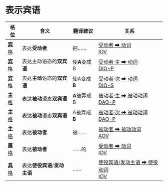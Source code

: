# 表示宾语

|格位|含义|翻译建议|关系|
|-|-|-|-|
|[**宾**格](https://assets-hk.wikipali.org/pali-handbook/zh-Hans/declension/acc.html)|表达**受动者**|把……|[受动者 ➡ 动词<br>IOV](https://assets-hk.wikipali.org/pali-handbook/zh-Hans/basic-relation/acc/acc-iov.html)|
|[**宾**格](https://assets-hk.wikipali.org/pali-handbook/zh-Hans/declension/acc.html)|表达主动语态的**双宾语**|使**A**变成B|[受动者·主 ➡ 动词<br>DIO-P](https://assets-hk.wikipali.org/pali-handbook/zh-Hans/basic-relation/acc/acc-dio.html#dio-p)|
|[**宾**格](https://assets-hk.wikipali.org/pali-handbook/zh-Hans/declension/acc.html)|表达**主动**语态的**双宾语**|使A变成**B**|[受动者·次 ➡ 动词<br>DIO-S](https://assets-hk.wikipali.org/pali-handbook/zh-Hans/basic-relation/acc/acc-dio.html#dio-s)|
|[**主**格](https://assets-hk.wikipali.org/pali-handbook/zh-Hans/declension/nom.html)|表达**被动**语态**双宾语**|**A**被弄成B|[被动者·主 ➡ 被动动词<br>DAO-P](https://assets-hk.wikipali.org/pali-handbook/zh-Hans/basic-relation/nom/nom-dao.html)|
|[**主**格](https://assets-hk.wikipali.org/pali-handbook/zh-Hans/declension/nom.html)|表达**被动**语态**双宾语**|A被弄成**B**|[被动者·次 ➡ 被动动词<br>DAO-P](https://assets-hk.wikipali.org/pali-handbook/zh-Hans/basic-relation/nom/nom-dao.html)|
|[**主**格](https://assets-hk.wikipali.org/pali-handbook/zh-Hans/declension/nom.html)|表达**被动者**|被……|[被动者 ➡ 被动动词<br>AOV](https://assets-hk.wikipali.org/pali-handbook/zh-Hans/basic-relation/nom/nom-aov.html)|
|[**属**格](https://assets-hk.wikipali.org/pali-handbook/zh-Hans/declension/nom.html)|表达**被动者**|……的|[受动者 ➡ 动词<br>IOV](https://assets-hk.wikipali.org/pali-handbook/zh-Hans/basic-relation/gen/gen-iov.html)|
|[**具**格](https://assets-hk.wikipali.org/pali-handbook/zh-Hans/declension/inst.html)|表达**使役宾语**/**发动主语**|……|[使役宾语/发动主语 ➡ 使役动词<br>IOV](https://assets-hk.wikipali.org/pali-handbook/zh-Hans/basic-relation/verb/cau_verb.html)|
